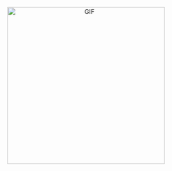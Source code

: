 <p align="center">
<img src="https://tenor.com/view/rimuru-tempest-tensei-shitara-slime-datta-ken-that-time-igot-reincarnated-as-aslime-slime-gif-14581567" alt="GIF" width="360" height="360"/>
</p>

